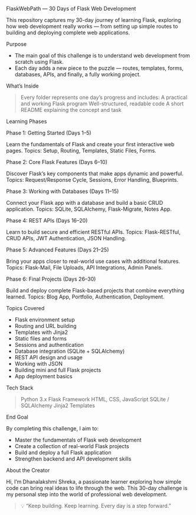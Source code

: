 FlaskWebPath — 30 Days of Flask Web Development

This repository captures my 30-day journey of learning Flask, exploring how web development really works — from setting up simple routes to building and deploying complete web applications.

Purpose

  - The main goal of this challenge is to understand web development from scratch using Flask.
  - Each day adds a new piece to the puzzle — routes, templates, forms, databases, APIs, and finally, a fully working project.

What’s Inside

  > Every folder represents one day’s progress and includes:
  > A practical and working Flask program
  > Well-structured, readable code
  > A short README explaining the concept and task

Learning Phases

Phase 1: Getting Started (Days 1–5)

  Learn the fundamentals of Flask and create your first interactive web pages.
  Topics: Setup, Routing, Templates, Static Files, Forms.

Phase 2: Core Flask Features (Days 6–10)

  Discover Flask’s key components that make apps dynamic and powerful.
  Topics: Request/Response Cycle, Sessions, Error Handling, Blueprints.

Phase 3: Working with Databases (Days 11–15)

  Connect your Flask app with a database and build a basic CRUD application.
  Topics: SQLite, SQLAlchemy, Flask-Migrate, Notes App.

Phase 4: REST APIs (Days 16–20)

  Learn to build secure and efficient RESTful APIs.
  Topics: Flask-RESTful, CRUD APIs, JWT Authentication, JSON Handling.

Phase 5: Advanced Features (Days 21–25)

  Bring your apps closer to real-world use cases with additional features.
  Topics: Flask-Mail, File Uploads, API Integrations, Admin Panels.

Phase 6: Final Projects (Days 26–30)

  Build and deploy complete Flask-based projects that combine everything learned.
  Topics: Blog App, Portfolio, Authentication, Deployment.


Topics Covered

  - Flask environment setup
  - Routing and URL building
  - Templates with Jinja2
  - Static files and forms
  - Sessions and authentication
  - Database integration (SQLite + SQLAlchemy)
  - REST API design and usage
  - Working with JSON
  - Building mini and full Flask projects
  - App deployment basics


Tech Stack

  > Python 3.x
  > Flask Framework
  > HTML, CSS, JavaScript
  > SQLite / SQLAlchemy
  > Jinja2 Templates

End Goal

 By completing this challenge, I aim to:
  * Master the fundamentals of Flask web development
  * Create a collection of real-world Flask projects
  * Build and deploy a full Flask application
  * Strengthen backend and API development skills

About the Creator

  Hi, I’m Dhanalakshmi Shreka, a passionate learner exploring how simple code can bring real ideas to life through the web.
  This 30-day challenge is my personal step into the world of professional web development.

> 💡 “Keep building. Keep learning. Every day is a step forward.”
